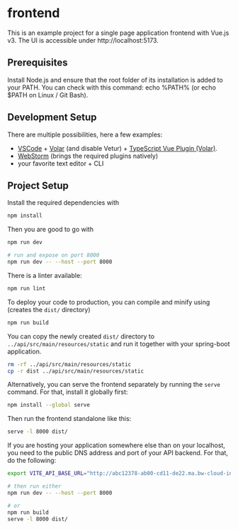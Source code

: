 # frontend

This is an example project for a single page application frontend with Vue.js v3. The UI is accessible under http://localhost:5173.

## Prerequisites

Install Node.js and ensure that the root folder of its installation is added to your PATH. You can check with this command: echo %PATH% (or echo $PATH on Linux / Git Bash).

## Development Setup

There are multiple possibilities, here a few examples:
- [VSCode](https://code.visualstudio.com/) + [Volar](https://marketplace.visualstudio.com/items?itemName=Vue.volar) (and disable Vetur) + [TypeScript Vue Plugin (Volar)](https://marketplace.visualstudio.com/items?itemName=Vue.vscode-typescript-vue-plugin).
- [WebStorm](https://www.jetbrains.com/webstorm/) (brings the required plugins natively)
- your favorite text editor + CLI

## Project Setup

Install the required dependencies with
```sh
npm install
```

Then you are good to go with
```sh
npm run dev

# run and expose on port 8000
npm run dev -- --host --port 8000
```

There is a linter available:
```sh
npm run lint
```

To deploy your code to production, you can compile and minify using (creates the `dist/` directory)
```sh
npm run build
```

You can copy the newly created `dist/` directory to `../api/src/main/resources/static` and run it together with your spring-boot application.
```sh
rm -rf ../api/src/main/resources/static
cp -r dist ../api/src/main/resources/static
```

Alternatively, you can serve the frontend separately by running the `serve` command. For that, install it globally first:
```sh
npm install --global serve
```

Then run the frontend standalone like this:
```sh
serve -l 8000 dist/
```

If you are hosting your application somewhere else than on your localhost, you need to the public DNS address and port of your API backend.
For that, do the following:
```sh
export VITE_API_BASE_URL="http://abc12378-ab00-cd11-de22.ma.bw-cloud-instance.org:8001"

# then run either
npm run dev -- --host --port 8000

# or
npm run build
serve -l 8000 dist/
```
